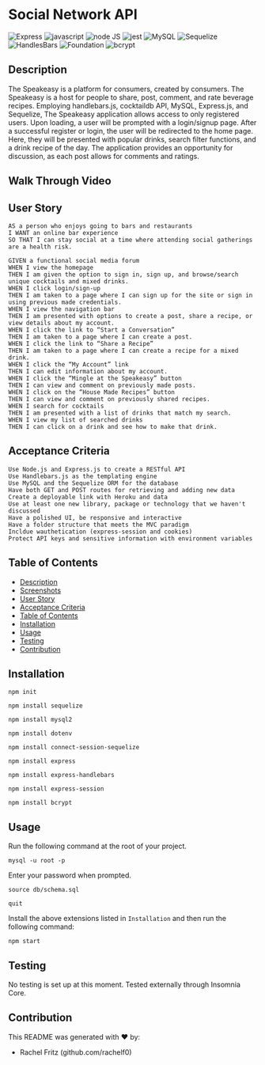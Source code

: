 # Social Network API
![Express](https://img.shields.io/badge/-Express.js-orange) ![javascript](https://img.shields.io/badge/-javascript-green) ![node JS](https://img.shields.io/badge/-nodeJS-yellowgreen) ![jest](https://img.shields.io/badge/-jest-yellow) ![MySQL](https://img.shields.io/badge/-MySQL-red) ![Sequelize](https://img.shields.io/badge/-Sequelize-blue) ![HandlesBars](https://img.shields.io/badge/-HandleBars-magenta) ![Foundation](https://img.shields.io/badge/-Foundation-lightgreen) ![bcrypt](https://img.shields.io/badge/-bcrypt-blue)

## Description

The Speakeasy is a platform for consumers, created by consumers. The Speakeasy is a host for people to share, post, comment, and rate beverage recipes. Employing handlebars.js, cocktaildb API, MySQL, Express.js, and Sequelize, The Speakeasy application allows access to only registered users. Upon loading, a user will be prompted with a login/signup page. After a successful register or login, the user will be redirected to the home page. Here, they will be presented with popular drinks, search filter functions, and a drink recipe of the day. The application provides an opportunity for discussion, as each post allows for comments and ratings.

## Walk Through Video



## User Story
```
AS a person who enjoys going to bars and restaurants
I WANT an online bar experience
SO THAT I can stay social at a time where attending social gatherings are a health risk.
```
```
GIVEN a functional social media forum
WHEN I view the homepage
THEN I am given the option to sign in, sign up, and browse/search unique cocktails and mixed drinks.
WHEN I click login/sign-up
THEN I am taken to a page where I can sign up for the site or sign in using previous made credentials.
WHEN I view the navigation bar
THEN I am presented with options to create a post, share a recipe, or view details about my account.
WHEN I click the link to “Start a Conversation”
THEN I am taken to a page where I can create a post.
WHEN I click the link to “Share a Recipe”
THEN I am taken to a page where I can create a recipe for a mixed drink.
WHEN I click the “My Account” link
THEN I can edit information about my account.
WHEN I click the “Mingle at the Speakeasy” button
THEN I can view and comment on previously made posts.
WHEN I click on the “House Made Recipes” button
THEN I can view and comment on previously shared recipes.
WHEN I search for cocktails
THEN I am presented with a list of drinks that match my search.
WHEN I view my list of searched drinks
THEN I can click on a drink and see how to make that drink.
```

## Acceptance Criteria
```
Use Node.js and Express.js to create a RESTful API
Use Handlebars.js as the templating engine
Use MySQL and the Sequelize ORM for the database
Have both GET and POST routes for retrieving and adding new data 
Create a deployable link with Heroku and data
Use at least one new library, package or technology that we haven't discussed
Have a polished UI, be responsive and interactive
Have a folder structure that meets the MVC paradigm
Incldue wauthetication (express-session and cookies)
Protect API keys and sensitive information with environment variables
```

## Table of Contents
  - [Description](#description)
  - [Screenshots](#screenshots)
  - [User Story](#user-story)
  - [Acceptance Criteria](#acceptance-criteria)
  - [Table of Contents](#table-of-contents)
  - [Installation](#installation)
  - [Usage](#usage)
  - [Testing](#testing)
  - [Contribution](#contribution)

## Installation
`npm init`

`npm install sequelize`

`npm install mysql2`

`npm install dotenv`

`npm install connect-session-sequelize`

`npm install express`

`npm install express-handlebars`

`npm install express-session`

`npm install bcrypt`

## Usage
Run the following command at the root of your project.

`mysql -u root -p`

Enter your password when prompted.

`source db/schema.sql`

`quit`

Install the above extensions listed in `Installation` and then run the following command:

`npm start`


## Testing
No testing is set up at this moment. Tested externally through Insomnia Core.

## Contribution
This README was generated with ❤️ by:
- Rachel Fritz (github.com/rachelf0)
